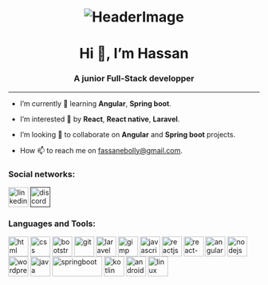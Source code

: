 <h1 align="center"> <img src="https://user.oc-static.com/upload/2021/01/19/16110458304926_P2C3-1%20Re%CC%81utilisez%20vos%20composants%20avec%20les%20props.png" alt="HeaderImage" /> </h1>

<h1 align="center">Hi 👋, I’m Hassan</h1>
<h3 align="center">A junior Full-Stack developper</h3>

<hr/>

- I’m currently 🌱 learning **Angular**, **Spring boot**.

- I’m interested 👀 by **React**, **React native**, **Laravel**.

- I’m looking 💞️ to collaborate on **Angular** and **Spring boot** projects.

- How 📫 to reach me on fassanebolly@gmail.com.

<h3 align="left">Social networks:</h3>
<p align="left">
<a href="https://www.linkedin.com/in/bolly-hassan-917581224/" target="blank"><img align="center" src="https://cdn-icons-png.flaticon.com/512/174/174857.png" alt="linkedin" height="40" width="40" /></a>
<a href="" target="blank"><img align="center" src="https://cdn-icons.flaticon.com/png/512/3670/premium/3670157.png?token=exp=1660061083~hmac=f5f7bff681e5fdd77c64f36a84c285e5" alt="discord" height="40" width="40" /></a> 
</p>

<h3 align="left">Languages and Tools:</h3>
<p align="left">
<a href="https://www.w3schools.com/html/" target="blank"><img align="center" src="https://cdn-icons-png.flaticon.com/128/1051/1051277.png" alt="html" height="40" width="40" /></a>
<a href="https://www.w3schools.com/css/" target="blank"><img align="center" src="https://cdn-icons-png.flaticon.com/128/732/732190.png" alt="css" height="40" width="40" /></a>
<a href="https://getbootstrap.com/" target="blank"><img align="center" src="https://getbootstrap.com/docs/5.2/assets/brand/bootstrap-logo-shadow.png" alt="bootstrap" height="40" width="40" /></a>
<a href="https://git-scm.com/" target="blank"><img align="center" src="https://cdn-icons-png.flaticon.com/128/2111/2111420.png" alt="git" height="40" width="40" /></a>
<a href="https://laravel.com/docs/9.x" target="blank"><img align="center" src="https://laravel.com/img/logomark.min.svg" alt="laravel" height="40" width="40" /></a>
<a href="https://www.gimp.org/docs/" target="blank"><img align="center" src="https://i.pinimg.com/236x/5a/31/92/5a3192d3796828fbe06dc004350df769.jpg" alt="gimp" height="40" width="40" /></a>
<a href="https://developer.mozilla.org/fr/docs/Web/JavaScript" target="blank"><img align="center" src="https://cdn-icons-png.flaticon.com/128/5968/5968292.png" alt="javascript" height="40" width="40" /></a>
<a href="https://reactjs.org" target="blank"><img align="center" src="https://cdn-icons.flaticon.com/png/128/1183/premium/1183672.png?token=exp=1660063053~hmac=dd076e1470ccc541d9d982cdf84c88ac" alt="reactjs" height="40" width="40" /></a>
<a href="https://reactnative.dev" target="blank"><img align="center" src="https://cdn-icons-png.flaticon.com/128/919/919851.png" alt="react-native" height="40" width="40" /></a>
<a href="https://angular.io/" target="blank"><img align="center" src="https://i.pinimg.com/236x/e6/f3/20/e6f3204bd34862cd764314637857e193.jpg" alt="angular" height="40" width="40" /></a>
<a href="https://nodejs.org/" target="blank"><img align="center" src="https://cdn-icons-png.flaticon.com/128/919/919825.png" alt="nodejs" height="40" width="40" /></a>
<a href="https://wordpress.com/fr/" target="blank"><img align="center" src="https://cdn-icons-png.flaticon.com/128/174/174881.png" alt="wordpress" height="40" width="40" /></a>
<a href="https://docs.oracle.com/en/java/" target="blank"><img align="center" src="https://cdn-icons-png.flaticon.com/128/226/226777.png" alt="java" height="40" width="40" /></a>
<a href="https://spring.io/projects/spring-boot" target="blank"><img align="center" src="https://i.pinimg.com/564x/a5/18/7c/a5187cae96d253e88db6866708b6fbe0.jpg" alt="springboot" height="40" width="100" /></a>
<a href="https://kotlinlang.org/" target="blank"><img align="center" src="https://i.pinimg.com/236x/8a/bb/99/8abb998fd0a722fbf698692e1c1bb373.jpg" alt="kotlin" height="40" width="40" /></a>
<a href="https://developer.android.com/" target="blank"><img align="center" src="https://cdn-icons-png.flaticon.com/128/5969/5969010.png" alt="android-studio" height="40" width="40" /></a>
<a href="https://ubuntu.com/" target="blank"><img align="center" src="https://cdn-icons-png.flaticon.com/128/6124/6124995.png" alt="linux" height="40" width="40" /></a>
  

<!---
fassane/fassane is a ✨ special ✨ repository because its `README.md` (this file) appears on your GitHub profile.
You can click the Preview link to take a look at your changes.
--->
